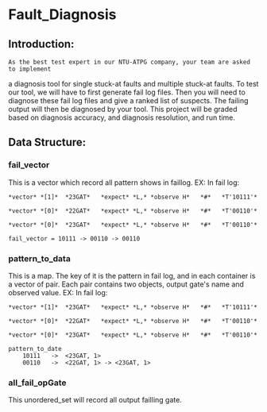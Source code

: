 # Fault_Diagnosis

## Introduction:
	As the best test expert in our NTU-ATPG company, your team are asked to implement 
a diagnosis tool for single stuck-at faults and multiple stuck-at faults.  To test 
our tool, we will have to first generate fail log files.  Then you will need to 
diagnose these fail log files and give a ranked list of suspects.  The failing output
will then be diagnosed by your tool.  This project will be graded based on diagnosis
accuracy, and diagnosis resolution, and run time. 


## Data Structure:
### fail_vector
This is a vector which record all pattern shows in faillog.
EX: 
	In fail log:
	
	*vector* *[1]*  *23GAT*   *expect* *L,* *observe H*   *#*   *T'10111'*
	
	*vector* *[0]*  *22GAT*   *expect* *L,* *observe H*   *#*   *T'00110'*
	
	*vector* *[0]*  *23GAT*   *expect* *L,* *observe H*   *#*   *T'00110'*

	fail_vector = 10111 -> 00110 -> 00110


### pattern_to_data
This is a map. The key of it is the pattern in fail log, and in each container is a vector of pair.
Each pair contains two objects, output gate's name and observed value.
EX:
	In fail log:
	
	*vector* *[1]*  *23GAT*   *expect* *L,* *observe H*   *#*   *T'10111'*
	
	*vector* *[0]*  *22GAT*   *expect* *L,* *observe H*   *#*   *T'00110'*
	
	*vector* *[0]*  *23GAT*   *expect* *L,* *observe H*   *#*   *T'00110'*

	pattern_to_date
		10111	->	<23GAT, 1>
		00110	->	<22GAT, 1> -> <23GAT, 1>
		
### all_fail_opGate
This unordered_set will record all output failling gate.


